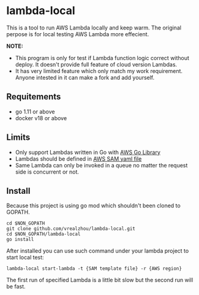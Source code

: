 # lambda-local
This is a tool to run AWS Lambda locally and keep warm. The original perpose is for local testing AWS Lambda more effecient.

**NOTE:** 
* This program is only for test if Lambda function logic correct without deploy. It doesn't provide full feature of cloud version Lambdas.
* It has very limited feature which only match my work requirement. Anyone intested in it can make a fork and add yourself.

## Requitements
* go 1.11 or above
* docker v18 or above

## Limits

* Only support Lambdas written in Go with [AWS Go Library](https://github.com/aws/aws-lambda-go)
* Lambdas should be defined in [AWS SAM yaml file](https://docs.aws.amazon.com/lambda/latest/dg/serverless_app.html)
* Same Lambda can only be invoked in a queue no matter the request side is concurrent or not.

## Install

Because this project is using go mod which shouldn't been cloned to GOPATH.

```shell
cd $NON_GOPATH
git clone github.com/vrealzhou/lambda-local.git
cd $NON_GOPATH/lambda-local
go install
```

After installed you can use such command under your lambda project to start local test:
```shell
lambda-local start-lambda -t {SAM template file} -r {AWS region}
```

The first run of specified Lambda is a little bit slow but the second run will be fast.